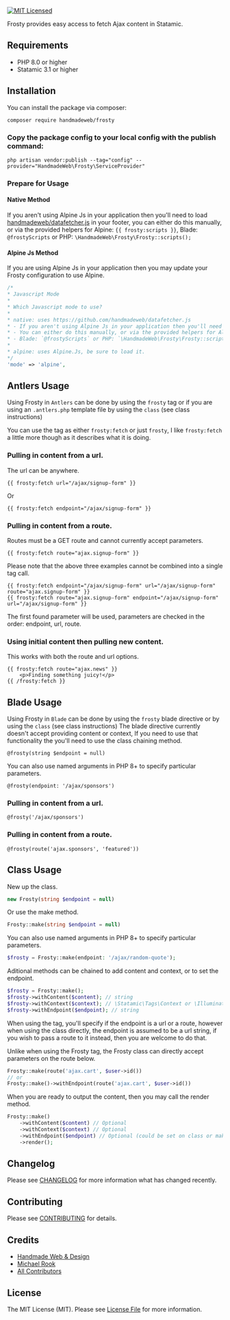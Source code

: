 [![MIT Licensed](https://img.shields.io/badge/license-MIT-blue.svg?style=flat-square)](LICENSE.md)

Frosty provides easy access to fetch Ajax content in Statamic.

## Requirements

* PHP 8.0 or higher
* Statamic 3.1 or higher

## Installation

You can install the package via composer:

```shell
composer require handmadeweb/frosty
```

### Copy the package config to your local config with the publish command:

```shell
php artisan vendor:publish --tag="config" --provider="HandmadeWeb\Frosty\ServiceProvider"
```

### Prepare for Usage
#### Native Method
If you aren't using Alpine Js in your application then you'll need to load [handmadeweb/datafetcher.js](https://github.com/HandmadeWeb/datafetcher.js) in your footer, you can either do this manually, or via the provided helpers for Alpine: `{{ frosty:scripts }}`, Blade: `@frostyScripts` or PHP: `\HandmadeWeb\Frosty\Frosty::scripts();`

#### Alpine Js Method

If you are using Alpine Js in your application then you may update your Frosty configuration to use Alpine.
```php
/*
* Javascript Mode
*
* Which Javascript mode to use?
*
* native: uses https://github.com/handmadeweb/datafetcher.js
* - If you aren't using Alpine Js in your application then you'll need to load handmadeweb/datafetcher.js in your footer.
* - You can either do this manually, or via the provided helpers for Alpine: `{{ frosty:scripts }}`
* - Blade: `@frostyScripts` or PHP: `\HandmadeWeb\Frosty\Frosty::scripts();`
*
* alpine: uses Alpine.Js, be sure to load it.
*/
'mode' => 'alpine',
```


## Antlers Usage
Using Frosty in `Antlers` can be done by using the `frosty` tag or if you are using an `.antlers.php` template file by using the `class` (see class instructions)

You can use the tag as either `frosty:fetch` or just `frosty`, I like `frosty:fetch` a little more though as it describes what it is doing.

### Pulling in content from a url.
The url can be anywhere.
```antlers
{{ frosty:fetch url="/ajax/signup-form" }}
```
Or
```antlers
{{ frosty:fetch endpoint="/ajax/signup-form" }}
```

### Pulling in content from a route.
Routes must be a GET route and cannot currently accept parameters.
```antlers
{{ frosty:fetch route="ajax.signup-form" }}
```

Please note that the above three examples cannot be combined into a single tag call.
```antlers
{{ frosty:fetch endpoint="/ajax/signup-form" url="/ajax/signup-form" route="ajax.signup-form" }}
{{ frosty:fetch route="ajax.signup-form" endpoint="/ajax/signup-form" url="/ajax/signup-form" }}
```
The first found parameter will be used, parameters are checked in the order: endpoint, url, route.

### Using initial content then pulling new content.
This works with both the route and url options.
```antlers
{{ frosty:fetch route="ajax.news" }}
    <p>Finding something juicy!</p>
{{ /frosty:fetch }}
```

## Blade Usage
Using Frosty in `Blade` can be done by using the `frosty` blade directive or by using the `class` (see class instructions)
The blade directive currently doesn't accept providing content or context, If you need to use that functionality the you'll need to use the class chaining method.

```blade
@frosty(string $endpoint = null)
```

You can also use named arguments in PHP 8+ to specify particular parameters.
```blade
@frosty(endpoint: '/ajax/sponsors')
```

### Pulling in content from a url.

```blade
@frosty('/ajax/sponsors')
```

### Pulling in content from a route.
```blade
@frosty(route('ajax.sponsors', 'featured'))
```

## Class Usage
New up the class.
```php
new Frosty(string $endpoint = null)
```
Or use the make method.
```php
Frosty::make(string $endpoint = null)
```
You can also use named arguments in PHP 8+ to specify particular parameters.
```php
$frosty = Frosty::make(endpoint: '/ajax/random-quote');
```

Aditional methods can be chained to add content and context, or to set the endpoint.
```php
$frosty = Frosty::make();
$frosty->withContent($content); // string
$frosty->withContext($context); // \Statamic\Tags\Context or \Illuminate\Support\Collection (Used to provide Cascaded variables to the content)
$frosty->withEndpoint($endpoint); // string
```

When using the tag, you'll specify if the endpoint is a url or a route, however when using the class directly, the endpoint is assumed to be a url string, if you wish to pass a route to it instead, then you are welcome to do that.

Unlike when using the Frosty tag, the Frosty class can directly accept parameters on the route below.
```php
Frosty::make(route('ajax.cart', $user->id())
// or
Frosty::make()->withEndpoint(route('ajax.cart', $user->id())
```

When you are ready to output the content, then you may call the render method.
```php
Frosty::make()
    ->withContent($content) // Optional
    ->withContext($context) // Optional
    ->withEndpoint($endpoint) // Optional (could be set on class or make), If no endpoint has been set, then we won't bother trying to render.
    ->render();
```

## Changelog

Please see [CHANGELOG](https://statamic.com/addons/handmadeweb/frosty/release-notes) for more information what has changed recently.

## Contributing

Please see [CONTRIBUTING](https://github.com/handmadeweb/frosty/blob/main/CONTRIBUTING.md) for details.

## Credits

- [Handmade Web & Design](https://github.com/handmadeweb)
- [Michael Rook](https://github.com/michaelr0)
- [All Contributors](https://github.com/handmadeweb/frosty/graphs/contributors)

## License

The MIT License (MIT). Please see [License File](https://github.com/handmadeweb/frosty/blob/main/LICENSE.md) for more information.